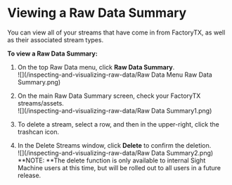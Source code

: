 # Viewing a Raw Data Summary

You can view all of your streams that have come in from FactoryTX, as well as their associated stream types.

**To view a Raw Data Summary:**

1. On the top Raw Data menu, click **Raw Data Summary**.  
   ![](/inspecting-and-visualizing-raw-data/Raw Data Menu Raw Data Summary.png)

2. On the main Raw Data Summary screen, check your FactoryTX streams/assets.  
   ![](/inspecting-and-visualizing-raw-data/Raw Data Summary1.png)

3. To delete a stream, select a row, and then in the upper-right, click the trashcan icon.

4. In the Delete Streams window, click **Delete** to confirm the deletion.  
   ![](/inspecting-and-visualizing-raw-data/Raw Data Summary2.png)  
   **NOTE: **The delete function is only available to internal Sight Machine users at this time, but will be rolled out to all users in a future release.



